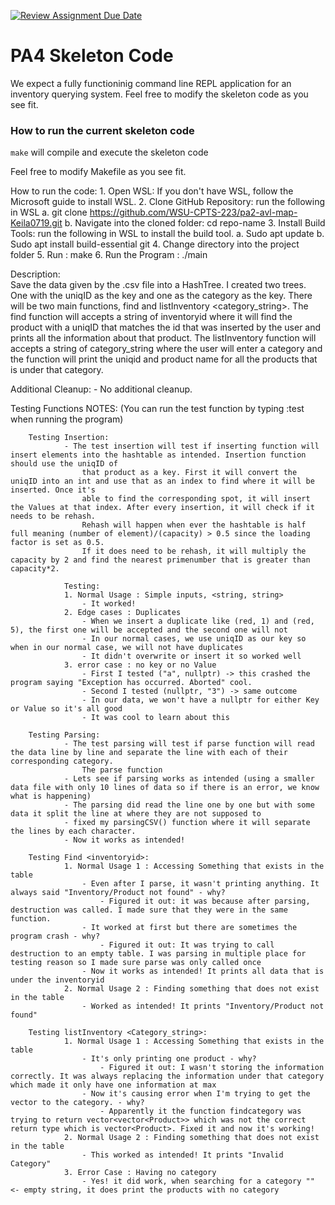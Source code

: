 [![Review Assignment Due Date](https://classroom.github.com/assets/deadline-readme-button-22041afd0340ce965d47ae6ef1cefeee28c7c493a6346c4f15d667ab976d596c.svg)](https://classroom.github.com/a/pAwGQi_N)

# PA4 Skeleton Code
We expect a fully functioninig command line REPL application for an inventory querying system. Feel free to modify the skeleton code as you see fit.

### How to run the current skeleton code
`make` will compile and execute the skeleton code

Feel free to modify Makefile as you see fit.

How to run the code:
        1.	Open WSL: If you don't have WSL, follow the Microsoft guide to install WSL.
        2.	Clone GitHub Repository: run the following in WSL
            a.	git clone https://github.com/WSU-CPTS-223/pa2-avl-map-Keila0719.git
            b.	Navigate into the cloned folder: cd repo-name
        3.	Install Build Tools: run the following in WSL to install the build tool.
            a.	Sudo apt update
            b.	Sudo apt install build-essential git
        4. Change directory into the project folder
        5. Run : make
        6. Run the Program : ./main

Description:    
        Save the data given by the .csv file into a HashTree. I created two trees. One with the uniqID as the key and one as the category
        as the key. There will be two main functions, find <inventoryid> and listInventory <category_string>. The find function will accepts
        a string of inventoryid where it will find the product with a uniqID that matches the id that was inserted by the user and prints all
        the information about that product. The listInventory function will accepts a string of category_string where the user will enter a 
        category and the function will print the uniqid and product name for all the products that is under that category.

Additional Cleanup:
	    - No additional cleanup. 

Testing Functions NOTES: 
    (You can run the test function by typing :test when running the program)

        Testing Insertion:
                - The test insertion will test if inserting function will insert elements into the hashtable as intended. Insertion function should use the uniqID of
                    that product as a key. First it will convert the uniqID into an int and use that as an index to find where it will be inserted. Once it's
                    able to find the corresponding spot, it will insert the Values at that index. After every insertion, it will check if it needs to be rehash.
                    Rehash will happen when ever the hashtable is half full meaning (number of element)/(capacity) > 0.5 since the loading factor is set as 0.5.
                    If it does need to be rehash, it will multiply the capacity by 2 and find the nearest primenumber that is greater than capacity*2.   
                
                Testing:         
                1. Normal Usage : Simple inputs, <string, string>
                    - It worked!
                2. Edge cases : Duplicates
                    - When we insert a duplicate like (red, 1) and (red, 5), the first one will be accepted and the second one will not
                    - In our normal cases, we use uniqID as our key so when in our normal case, we will not have duplicates
                    - It didn't overwrite or insert it so worked well
                3. error case : no key or no Value
                    - First I tested ("a", nullptr) -> this crashed the program saying "Exception has occurred. Aborted" cool.
                    - Second I tested (nullptr, "3") -> same outcome
                    - In our data, we won't have a nullptr for either Key or Value so it's all good
                    - It was cool to learn about this

        Testing Parsing:
                - The test parsing will test if parse function will read the data line by line and separate the line with each of their corresponding category.
                    The parse function
                - Lets see if parsing works as intended (using a smaller data file with only 10 lines of data so if there is an error, we know what is happening)
                - The parsing did read the line one by one but with some data it split the line at where they are not supposed to
                - fixed my parsingCSV() function where it will separate the lines by each character.
                - Now it works as intended!

        Testing Find <inventoryid>:
                1. Normal Usage 1 : Accessing Something that exists in the table
                    - Even after I parse, it wasn't printing anything. It always said "Inventory/Product not found" - why?
                        - Figured it out: it was because after parsing, destruction was called. I made sure that they were in the same function.
                    - It worked at first but there are sometimes the program crash - why?
                        - Figured it out: It was trying to call destruction to an empty table. I was parsing in multiple place for testing reason so I made sure parse was only called once
                    - Now it works as intended! It prints all data that is under the inventoryid
                2. Normal Usage 2 : Finding something that does not exist in the table
                    - Worked as intended! It prints "Inventory/Product not found"

        Testing listInventory <Category_string>:
                1. Normal Usage 1 : Accessing Something that exists in the table
                    - It's only printing one product - why?
                        - Figured it out: I wasn't storing the information correctly. It was always replacing the information under that category which made it only have one information at max
                    - Now it's causing error when I'm trying to get the vector to the category. - why?
                        - Apparently it the function findcategory was trying to return vector<vector<Product>> which was not the correct return type which is vector<Product>. Fixed it and now it's working!
                2. Normal Usage 2 : Finding something that does not exist in the table
                    - This worked as intended! It prints "Invalid Category"
                3. Error Case : Having no category
                    - Yes! it did work, when searching for a category "" <- empty string, it does print the products with no category
